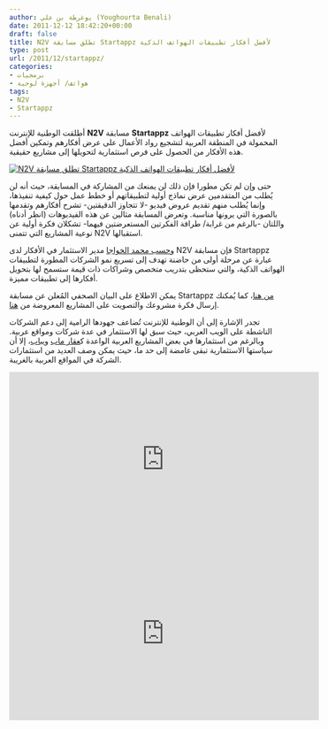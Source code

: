 ```yaml
---
author: يوغرطة بن علي (Youghourta Benali)
date: 2011-12-12 18:42:20+00:00
draft: false
title: N2V تطلق مسابقة Startappz لأفضل أفكار تطبيقات الهواتف الذكية
type: post
url: /2011/12/startappz/
categories:
- برمجيات
- هواتف/ أجهزة لوحية
tags:
- N2V
- Startappz
---
```


أطلقت الوطنية للإنترنت **N2V** مسابقة **Startappz** لأفضل أفكار تطبيقات الهواتف المحمولة في المنطقة العربية لتشجيع رواد الأعمال على عرض أفكارهم وتمكين أفضل هذه الأفكار من الحصول على فرص استثمارية لتحويلها إلى مشاريع حقيقية.




[![N2V تطلق مسابقة Startappz لأفضل أفكار تطبيقات الهواتف الذكية](https://www.it-scoop.com/wp-content/uploads/2011/12/startappz.jpg)
](https://www.it-scoop.com/wp-content/uploads/2011/12/startappz.jpg)




حتى وإن لم تكن مطورا فإن ذلك لن يمنعك من المشاركة في المسابقة، حيث أنه لن يُطلب من المتقدمين عرض نماذج أولية لتطبيقاتهم أو خطط عمل حول كيفية تنفيذها، وإنما يُطلب منهم تقديم عروض فيديو -لا تتجاوز الدقيقتين- تشرح أفكارهم وتقدمها بالصورة التي يرونها مناسبة. وتعرض المسابقة مثالين عن هذه الفيديوهات (انظر أدناه) واللتان -بالرغم من غرابة/ طرافة الفكرتين المستعرضتين فيهما- تشكلان فكرة أولية عن نوعية المشاريع التي تتمنى N2V استقبالها.




و[حسب محمد الخواجا](http://blog.startappz.com/post/13774004130/startappz-pr-ar) مدير الاستثمار في الأفكار لدى N2V فإن مسابقة Startappz عبارة عن مرحلة أولى من حاضنة تهدف إلى تسريع نمو الشركات المطورة لتطبيقات الهواتف الذكية، والتي ستحظى بتدريب متخصص وشراكات ذات قيمة ستسمح لها بتحويل أفكارها إلى تطبيقات مميزة.




يمكن الاطلاع على البيان الصحفي المُعلن عن مسابقة Startappz [من هنا](http://blog.startappz.com/post/13774004130/startappz-pr-ar)، كما يُمكنك إرسال فكرة مشروعك والتصويت على المشاريع المعروضة من [هنا](http://startappz.com/contest/?page_id=112&lang=ar).




تجدر الإشارة إلى أن الوطنية للإنترنت تُضاعف جهودها الرامية إلى دعم الشركات الناشطة على الويب العربي، حيث سبق لها الاستثمار في عدة شركات ومواقع عربية. وبالرغم من استثمارها في بعض المشاريع العربية الواعدة ك[عقار ماب](../2011/03/n2v-aqarmap/) و[يباب](../2010/08/v2n-yebab-com/)، إلا أن سياستها الاستثمارية تبقى غامضة إلى حد ما، حيث يمكن وصف العديد من استثمارات الشركة في المواقع العربية بالغريبة.




<!-- more -->




<iframe src="http://www.youtube.com/embed/K-CZCiBbPJM" height="315" frameborder="0" width="560"></iframe>




<iframe src="http://www.youtube.com/embed/jRrkdXnue1w" height="315" frameborder="0" width="560"></iframe>
